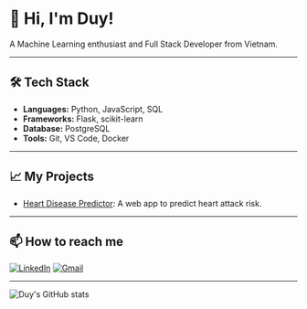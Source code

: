 # 👋 Hi, I'm Duy!

A Machine Learning enthusiast and Full Stack Developer from Vietnam.

---

## 🛠️ Tech Stack

- **Languages:** Python, JavaScript, SQL
- **Frameworks:** Flask, scikit-learn
- **Database:** PostgreSQL
- **Tools:** Git, VS Code, Docker

---

## 📈 My Projects

- [Heart Disease Predictor](https://github.com/dpduy123/CS114_Project): A web app to predict heart attack risk.

---

## 📫 How to reach me

[![LinkedIn](https://img.shields.io/badge/LinkedIn-blue?style=flat&logo=linkedin)](https://www.linkedin.com/in/ph%C6%B0%C6%A1ng-duy-%C4%91%E1%BB%97-6a7844323/)
[![Gmail](https://img.shields.io/badge/Gmail-red?style=flat&logo=gmail)](mailto:your.email@example.com)

---

![Duy's GitHub stats](https://github-readme-stats.vercel.app/api?username=dpduy123&show_icons=true&theme=dracula)
